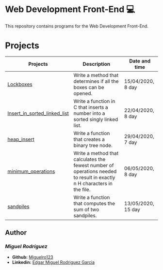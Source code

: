  # Web Development Front-End :computer:

  This repository contains programs for the Web Development Front-End.

  # Projects
  Projects | Description | Date and time
  ----------- | ----------- | -----------
  [Lockboxes](./0x00-lockboxes) | Write a method that determines if all the boxes can be opened. | 15/04/2020, 8 day
  [Insert_in_sorted_linked_list](./0x01-insert_in_sorted_linked_list) | Write a function in C that inserts a number into a sorted singly linked list. | 22/04/2020, 8 day
  [heap_insert](./0x02-heap_insert) | Write a function that creates a binary tree node. | 29/04/2020, 7 day
  [minimum_operations](./0x03-minimum_operations) | Write a method that calculates the fewest number of operations needed to result in exactly n H characters in the file. | 06/05/2020, 8 day
  [sandpiles](./0x04-sandpiles) | Write a function that computes the sum of two sandpiles. | 13/05/2020, 15 day


## Author
### _Miguel Rodríguez_

- **Github:** [Miguelro123](https://github.com/Miguelro123) 
- **Linkedin:** [Edgar Miguel Rodriguez Garcia](https://www.linkedin.com/in/edgar-miguel-rodriguez-garcia-20a5281a2/)

